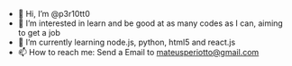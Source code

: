 - 👋 Hi, I’m @p3r10tt0
- 👀 I’m interested in learn and be good at as many codes as I can, aiming to get a job
- 🌱 I’m currently learning node.js, python, html5 and react.js
- 📫 How to reach me: Send a Email to mateusperiotto@gmail.com

<!---
p3r10tt0/p3r10tt0 is a ✨ special ✨ repository because its `README.md` (this file) appears on your GitHub profile.
You can click the Preview link to take a look at your changes.
--->
